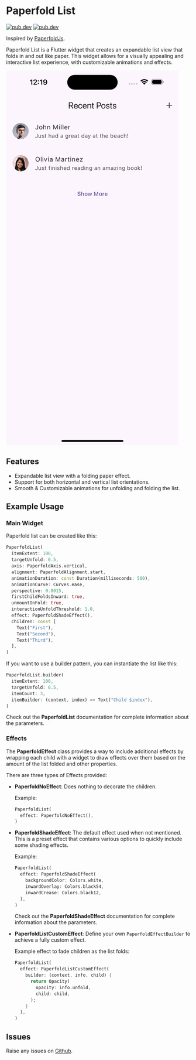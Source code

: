 # Paperfold List

<a href="https://pub.dev/packages/slide_action"><img src="https://img.shields.io/badge/pub-1.0.0-blue" alt="pub.dev"></a>
<a href="https://pub.dev/packages/slide_action"><img src="https://img.shields.io/badge/license-MIT-yellow" alt="pub.dev"></a>

Inspired by [PaperfoldJs](https://www.felixniklas.com/paperfold/).

Paperfold List is a Flutter widget that creates an expandable list view that folds in and out like paper. This widget allows for a visually appealing and interactive list experience, with customizable animations and effects.

![Preview](https://raw.githubusercontent.com/kay-af/paperfold_list/main/preview/example.gif)

## Features

- Expandable list view with a folding paper effect.
- Support for both horizontal and vertical list orientations.
- Smooth & Customizable animations for unfolding and folding the list.

## Example Usage

### Main Widget

Paperfold list can be created like this:

```dart
PaperfoldList(
  itemExtent: 100,
  targetUnfold: 0.5,
  axis: PaperfoldAxis.vertical,
  alignment: PaperfoldAlignment.start,
  animationDuration: const Duration(milliseconds: 500),
  animationCurve: Curves.ease,
  perspective: 0.0015,
  firstChildFoldsInward: true,
  unmountOnFold: true,
  interactionUnfoldThreshold: 1.0,
  effect: PaperfoldShadeEffect(),
  children: const [
    Text("First"),
    Text("Second"),
    Text("Third"),
  ],
)
```

If you want to use a builder pattern, you can instantiate the list like this:

```dart
PaperfoldList.builder(
  itemExtent: 100,
  targetUnfold: 0.5,
  itemCount: 3,
  itemBuilder: (context, index) => Text("Child $index"),
)
```

Check out the **PaperfoldList** documentation for complete information about the parameters.

### Effects

The **PaperfoldEffect** class provides a way to include additional effects by wrapping each child with a widget to draw effects over them based on the amount of the list folded and other properties.

There are three types of Effects provided:

- **PaperfoldNoEffect**: Does nothing to decorate the children.

  Example:

  ```dart
  PaperfoldList(
    effect: PaperfoldNoEffect(),
  )
  ```

- **PaperfoldShadeEffect**: The default effect used when not mentioned. This is a preset effect that contains various options to quickly include some shading effects.

  Example:

  ```dart
  PaperfoldList(
    effect: PaperfoldShadeEffect(
      backgroundColor: Colors.white,
      inwardOverlay: Colors.black54,
      inwardCrease: Colors.black12,
    ),
  )
  ```

  Check out the **PaperfoldShadeEffect** documentation for complete information about the parameters.

- **PaperfoldListCustomEffect**: Define your own `PaperfoldEffectBuilder` to achieve a fully custom effect.

  Example effect to fade children as the list folds:

  ```dart
  PaperfoldList(
    effect: PaperfoldListCustomEffect(
      builder: (context, info, child) {
        return Opacity(
          opacity: info.unfold,
          child: child,
        );
      }
    ),
  )
  ```

## Issues

Raise any issues on [Github](https://github.com/kay-af/paperfold_list/issues).
